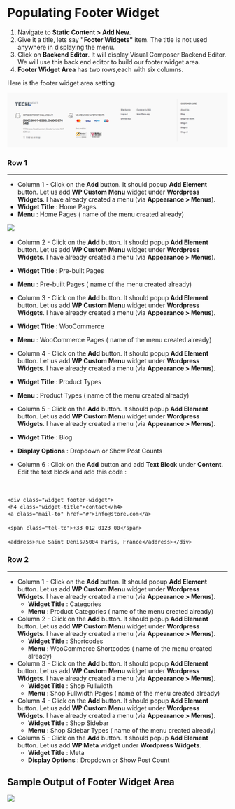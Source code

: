 # Populating Footer Widget

1. Navigate to **Static Content > Add New**.
2. Give it a title, lets say **"Footer Widgets"** item. The title is not used anywhere in displaying the menu.
3. Click on **Backend Editor**. It will display Visual Composer Backend Editor. We will use this back end editor to build our footer widget area.
4. **Footer Widget Area** has two rows,each with six columns.

Here is the footer widget area setting

![](../images/footer-widget-area.png)


### Row 1
---
 * Column 1 - Click on the **Add** button. It should popup **Add Element** button. Let us add **WP Custom Menu** widget under **Wordpress Widgets**. I have already created a menu (via **Appearance > Menus**).
  * **Widget Title** : Home Pages
  * **Menu** : Home Pages ( name of the menu created already)

  ![](../images/footer-widget-area-setting.png)
 * Column 2 - Click on the **Add** button. It should popup **Add Element** button. Let us add **WP Custom Menu** widget under **Wordpress Widgets**. I have already created a menu (via **Appearance > Menus**).
  * **Widget Title** : Pre-built Pages
  * **Menu** : Pre-built Pages ( name of the menu created already)
 * Column 3 - Click on the **Add** button. It should popup **Add Element** button. Let us add **WP Custom Menu** widget under **Wordpress Widgets**. I have already created a menu (via **Appearance > Menus**).
  * **Widget Title** : WooCommerce
  * **Menu** : WooCommerce Pages ( name of the menu created already)
 * Column 4 - Click on the **Add** button. It should popup **Add Element** button. Let us add **WP Custom Menu** widget under **Wordpress Widgets**. I have already created a menu (via **Appearance > Menus**).
  * **Widget Title** : Product Types
  * **Menu** : Product Types ( name of the menu created already)
 * Column 5 - Click on the **Add** button. It should popup **Add Element** button. Let us add **WP Custom Menu** widget under **Wordpress Widgets**. I have already created a menu (via **Appearance > Menus**).
  * **Widget Title** : Blog
  * **Display Options** : Dropdown or Show Post Counts

* Column 6 : Click on the **Add** button and add **Text Block** under **Content**. Edit the text block and add this code :<br/><br/>

```

<div class="widget footer-widget">
<h4 class="widget-title">contact</h4>
<a class="mail-to" href="#">info@store.com</a>

<span class="tel-to">+33 012 0123 00</span>

<address>Rue Saint Denis75004 Paris, France</address></div>
```

### Row 2
---

* Column 1 - Click on the **Add** button. It should popup **Add Element** button. Let us add **WP Custom Menu** widget under **Wordpress Widgets**. I have already created a menu (via **Appearance > Menus**).
  * **Widget Title** : Categories
  * **Menu** : Product Categories ( name of the menu created already)
* Column 2 - Click on the **Add** button. It should popup **Add Element** button. Let us add **WP Custom Menu** widget under **Wordpress Widgets**. I have already created a menu (via **Appearance > Menus**).
  * **Widget Title** : Shortcodes
  * **Menu** : WooCommerce Shortcodes ( name of the menu created already)
* Column 3 - Click on the **Add** button. It should popup **Add Element** button. Let us add **WP Custom Menu** widget under **Wordpress Widgets**. I have already created a menu (via **Appearance > Menus**).
  * **Widget Title** : Shop Fullwidth
  * **Menu** : Shop Fullwidth Pages ( name of the menu created already)
* Column 4 - Click on the **Add** button. It should popup **Add Element** button. Let us add **WP Custom Menu** widget under **Wordpress Widgets**. I have already created a menu (via **Appearance > Menus**).
  * **Widget Title** : Shop Sidebar
  * **Menu** : Shop Sidebar Types ( name of the menu created already)
* Column 5 - Click on the **Add** button. It should popup **Add Element** button. Let us add **WP Meta** widget under **Wordpress Widgets**.
  * **Widget Title** : Meta
  * **Display Options** : Dropdown or Show Post Count


 ## Sample Output of Footer Widget Area

![](../images/footer-widget-area-output.png)
